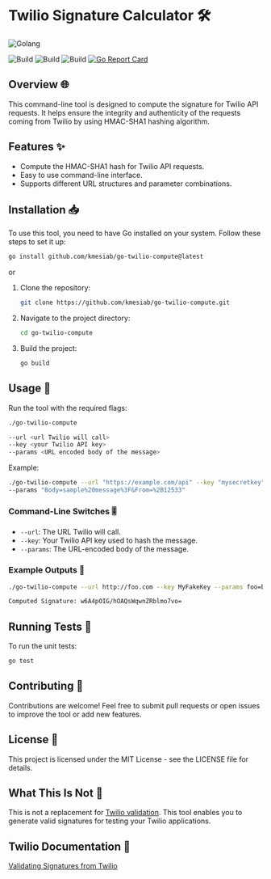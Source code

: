 # Twilio Signature Calculator 🛠️

![Golang](https://img.shields.io/badge/Go-00add8.svg?labelColor=171e21&style=for-the-badge&logo=go)

![Build](https://github.com/kmesiab/go-twilio-compute/actions/workflows/go-build.yml/badge.svg)
![Build](https://github.com/kmesiab/go-twilio-compute/actions/workflows/go-lint.yml/badge.svg)
![Build](https://github.com/kmesiab/go-twilio-compute/actions/workflows/go-test.yml/badge.svg)
[![Go Report Card](https://goreportcard.com/badge/github.com/kmesiab/go-twilio-compute)](https://goreportcard.com/report/github.com/kmesiab/go-twilio-compute)

## Overview 🌐

This command-line tool is designed to compute the signature for Twilio API
requests. It helps ensure the integrity and authenticity of the requests
coming from Twilio by using HMAC-SHA1 hashing algorithm.

## Features ✨

- Compute the HMAC-SHA1 hash for Twilio API requests.
- Easy to use command-line interface.
- Supports different URL structures and parameter combinations.

## Installation 📥

To use this tool, you need to have Go installed on your system. Follow these
steps to set it up:

   ```bash
   go install github.com/kmesiab/go-twilio-compute@latest
   ```

or

1. Clone the repository:

   ```bash
   git clone https://github.com/kmesiab/go-twilio-compute.git
   ```

2. Navigate to the project directory:

   ```bash
   cd go-twilio-compute
   ```

3. Build the project:

   ```bash
   go build
   ```

## Usage 🚀

Run the tool with the required flags:

```bash
./go-twilio-compute

--url <url Twilio will call> 
--key <your Twilio API key>
--params <URL encoded body of the message>
```

Example:

```bash
./go-twilio-compute --url "https://example.com/api" --key "mysecretkey"
--params "Body=sample%20message%3F&From=%2B12533"
```

### Command-Line Switches 🎚️

- `--url`: The URL Twilio will call.
- `--key`: Your Twilio API key used to hash the message.
- `--params`: The URL-encoded body of the message.

### Example Outputs 📝

```bash
./go-twilio-compute --url http://foo.com --key MyFakeKey --params foo=bar

Computed Signature: w6A4pOIG/hOAQsWqwnZRblmo7vo=
```

## Running Tests 🧪

To run the unit tests:

```bash
go test
```

## Contributing 🤝

Contributions are welcome! Feel free to submit pull requests or open issues
to improve the tool or add new features.

## License 📜

This project is licensed under the MIT License - see the LICENSE file for
details.

## What This Is Not 🚫

This is not a replacement for
[Twilio validation](https://www.twilio.com/docs/usage/webhooks/webhooks-security#validating-signatures-from-twilio).
This tool enables you to generate valid signatures for testing your Twilio applications.

## Twilio Documentation 🔗

[Validating Signatures from Twilio](https://www.twilio.com/docs/usage/webhooks/webhooks-security#validating-signatures-from-twilio)

